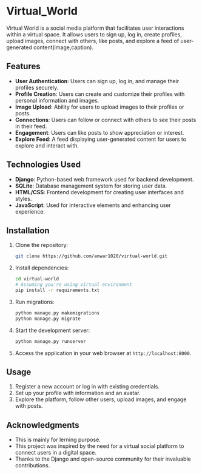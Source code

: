 # Virtual_World


Virtual World is a social media platform that facilitates user interactions within a virtual space. It allows users to sign up, log in, create profiles, upload images, connect with others, like posts, and explore a feed of user-generated content(image,caption).

## Features

- **User Authentication**: Users can sign up, log in, and manage their profiles securely.
- **Profile Creation**: Users can create and customize their profiles with personal information and images.
- **Image Upload**: Ability for users to upload images to their profiles or posts.
- **Connections**: Users can follow or connect with others to see their posts in their feed.
- **Engagement**: Users can like posts to show appreciation or interest.
- **Explore Feed**: A feed displaying user-generated content for users to explore and interact with.

## Technologies Used

- **Django**: Python-based web framework used for backend development.
- **SQLite**: Database management system for storing user data.
- **HTML/CSS**: Frontend development for creating user interfaces and styles.
- **JavaScript**: Used for interactive elements and enhancing user experience.

## Installation

1. Clone the repository:

    ```bash
    git clone https://github.com/anwar1020/virtual-world.git
    ```

2. Install dependencies:

    ```bash
    cd virtual-world
    # Assuming you're using virtual environment
    pip install -r requirements.txt
    ```

3. Run migrations:

    ```bash
    python manage.py makemigrations
    python manage.py migrate
    ```

4. Start the development server:

    ```bash
    python manage.py runserver
    ```

5. Access the application in your web browser at `http://localhost:8000`.

## Usage

1. Register a new account or log in with existing credentials.
2. Set up your profile with information and an avatar.
3. Explore the platform, follow other users, upload images, and engage with posts.




## Acknowledgments
- This is mainly for lerning purpose.
- This project was inspired by the need for a virtual social platform to connect users in a digital space.
- Thanks to the Django and open-source community for their invaluable contributions.


